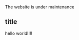 The website is under maintenance
<html>
<h2>title</h2>

<body>

<p>hello world!!!!</p>
</body></html>

